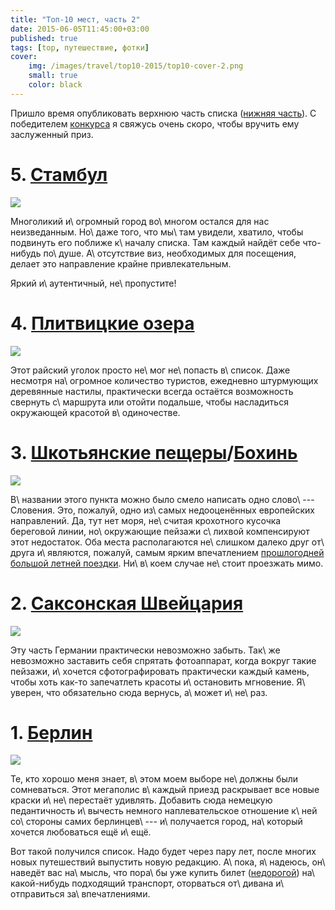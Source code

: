 ```yaml
---
title: "Топ-10 мест, часть 2"
date: 2015-06-05T11:45:00+03:00
published: true
tags: [top, путешествие, фотки]
cover:
    img: /images/travel/top10-2015/top10-cover-2.png
    small: true
    color: black
---
```


Пришло время опубликовать верхнюю часть списка ([нижняя часть][bottom]). С победителем [конкурса][puzzle] я свяжусь
очень скоро, чтобы вручить ему заслуженный приз.

<!--more-->

# 5. [Стамбул][istanbul]

[![](/images/travel/top10-2015/top10-istanbul.jpg)][istanbul]

Многоликий и\ огромный город во\ многом остался для нас неизведанным. Но\ даже того, что мы\ там увидели, хватило, чтобы
подвинуть его поближе к\ началу списка. Там каждый найдёт себе что-нибудь по\ душе. А\ отсутствие виз, необходимых для
посещения, делает это направление крайне привлекательным.

Яркий и\ аутентичный, не\ пропустите!

# 4. [Плитвицкие озера][plitvice]

[![](/images/travel/top10-2015/top10-plitvice.jpg)][plitvice]

Этот райский уголок просто не\ мог не\ попасть в\ список. Даже несмотря на\ огромное количество туристов, ежедневно
штурмующих деревянные настилы, практически всегда остаётся возможность свернуть с\ маршрута или отойти подальше, чтобы
насладиться окружающей красотой в\ одиночестве.

# 3. [Шкотьянские пещеры][skotjan]/[Бохинь][bohinj]

[![](/images/travel/top10-2015/top10-bohinj.jpg)][bohinj]

В\ названии этого пункта можно было смело написать одно слово\ --- Словения. Это, пожалуй, одно из\ самых недооценённых
европейских направлений. Да, тут нет моря, не\ считая крохотного кусочка береговой линии, но\ окружающие пейзажи
с\ лихвой компенсируют этот недостаток. Оба места располагаются не\ слишком далеко друг от\ друга и\ являются, пожалуй,
самым ярким впечатлением [прошлогодней большой летней поездки][eurotrip]. Ни\ в\ коем случае не\ стоит проезжать мимо.

# 2. [Саксонская Швейцария][saxon]

[![](/images/travel/top10-2015/top10-saxon.jpg)][saxon]

Эту часть Германии практически невозможно забыть. Так\ же невозможно заставить себя спрятать фотоаппарат, когда вокруг
такие пейзажи, и\ хочется сфотографировать практически каждый камень, чтобы хоть как-то запечатлеть красоты
и\ остановить мгновение. Я\ уверен, что обязательно сюда вернусь, а\ может и\ не\ раз.

# 1. [Берлин][berlin]

[![](/images/travel/top10-2015/top10-berlin.jpg)][berlin]

Те, кто хорошо меня знает, в\ этом моем выборе не\ должны были сомневаться. Этот мегаполис в\ каждый приезд раскрывает
все новые краски и\ не\ перестаёт удивлять. Добавить сюда немецкую педантичность и\ вычесть немного наплевательское
отношение к\ ней со\ стороны самих берлинцев\ --- и\ получается город, на\ который хочется любоваться ещё и\ ещё.

Вот такой получился список. Надо будет через пару лет, после многих новых путешествий выпустить новую редакцию. А\ пока,
я\ надеюсь, он\ наведёт вас на\ мысль, что пора\ бы уже купить билет ([недорогой][vandrouki]) на\ какой-нибудь
подходящий транспорт, оторваться от\ дивана и\ отправиться за\ впечатлениями.

[berlin]: /post/berlin-2014/
[bohinj]: /post/eurotrip-2014-bled-bohinj/
[bottom]: /post/top-10-places-part-1/
[eurotrip]: /post/eurotrip-2014/
[istanbul]: /post/istanbul/
[plitvice]: /post/eurotrip-2014-plitvice-lakes/
[puzzle]: /post/three-years/
[saxon]: /post/saxon-switzerland-2014/
[skotjan]: /post/eurotrip-2014-postojna-skocjan/
[vandrouki]: http://vandrouki.by  
